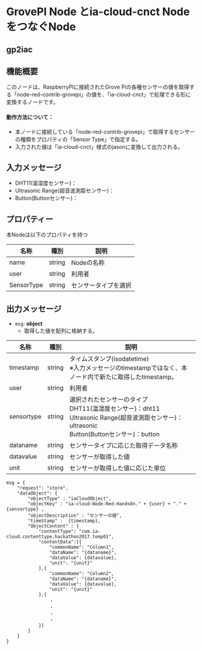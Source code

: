 # GrovePI Node とia-cloud-cnct Node をつなぐNode

## gp2iac

## 機能概要

このノードは、RaspberryPIに接続されたGrove Piの各種センサーの値を取得する「node-red-contrib-grovepi」の値を、「ia-cloud-cnct」で処理できる形に変換するノードです。

#### 動作方法について：

- 本ノードに接続している「node-red-contrib-grovepi」で取得するセンサーの種類をプロパティの「Sensor Type」で指定する。
- 入力された値は「ia-cloud-cnct」様式のjasonに変換して出力される。

## 入力メッセージ

* DHT11(温湿度センサー)：
* Ultrasonic Range(超音波測距センサー)：
* Button(Buttonセンサー)：



## プロパティー

本Nodeは以下のプロパティを持つ

| 名称       |  種別  | 説明                 |
| ---------- | :----: | -------------------- |
| name       | string | Nodeの名称           |
| user       | string | 利用者               |
| SensorType | string | センサータイプを選択 |



## 出力メッセージ

* ``msg``:  **object**
  * 取得した値を配列に格納する。

| 名称       | 種別   | 説明                                                         |
| ---------- | ------ | ------------------------------------------------------------ |
| timestamp  | string | タイムスタンプ(isodatetime)<br />※入力メッセージのtimestampではなく、本ノード内で新たに取得したtimestamp。 |
| user       | string | 利用者                                                       |
| sensortype | string | 選択されたセンサーのタイプ<br />    DHT11(温湿度センサー)：dht11<br />    Ultrasonic Range(超音波測距センサー)：ultrasonic<br />    Button(Buttonセンサー)：button |
| dataname   | string | センサータイプに応じた取得データ名称                         |
| datavalue  | string | センサーが取得した値                                         |
| unit       | string | センサーが取得した値に応じた単位                             |


```
msg = {
    "request": "store",
    "dataObject": {
        "objectType" : "iaCloudObject",
        "objectKey" : "ia-cloud-Node-Red-HandsOn." + {user} + "." + {sensortype} ,
        "objectDescription" : "センサーの値",
        "timeStamp" :  {timestamp},
        "ObjectContent" : {
            "contentType": "com.ia-cloud.contenttype.hackathon2017.temp01",
            "contentData":[{
                "commonName": "Column1",
                "dataName": "{dataname}",
                "dataValue": {datavalue},
                "unit": "{unit}"
            },{
                "commonName": "Column2",
                "dataName": "{dataname}",
                "dataValue": {datavalue},
                "unit": "{unit}"
            },{
	          	・
	       	    ・
	            ・
	            ・
            }]
        }
    }
}


```

